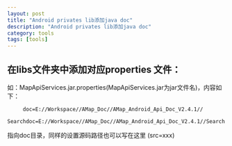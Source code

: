 ```yaml
---
layout: post
title: "Android privates lib添加java doc"
description: "Android privates lib添加java doc"
category: tools
tags: [tools]
---
```



## 在libs文件夹中添加对应properties 文件：      
如：MapApiServices.jar.properties(MapApiServices.jar为jar文件名)，内容如下：    
	
	     doc=E://Workspace//AMap_Doc//AMap_Android_Api_Doc_V2.4.1//
		 Searchdoc=E://Workspace//AMap_Doc//AMap_Android_Api_Doc_V2.4.1//Search
		
指向doc目录，同样的设置源码路径也可以写在这里 (src=xxx)   



